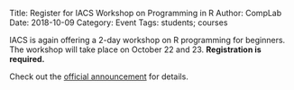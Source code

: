 Title: Register for IACS Workshop on Programming in R
Author: CompLab
Date: 2018-10-09
Category: Event
Tags: students; courses

IACS is again offering a 2-day workshop on R programming for beginners.
The workshop will take place on October 22 and 23.
**Registration is required.**

Check out the [official announcement](https://calendar.stonybrook.edu/site/iacs/event/iacs-workshop-intro-to-r-programming/) for details.
